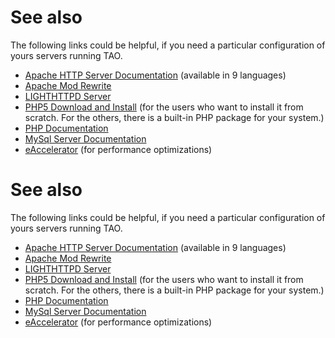 <!--
author:
    - 'Jérôme Bogaerts'
created_at: '2011-02-15 17:02:02'
updated_at: '2013-03-13 12:46:18'
tags:
    - 'Administrator Guide'
-->

See also
========

The following links could be helpful, if you need a particular configuration of yours servers running TAO.

-   [Apache HTTP Server Documentation](http://httpd.apache.org/docs/2.2/en/) (available in 9 languages)
-   [Apache Mod Rewrite](http://httpd.apache.org/docs/current/mod/mod_rewrite.html)
-   [LIGHTHTTPD Server](http://www.lighttpd.net/)
-   [PHP5 Download and Install](http://www.php.net/downloads.php#v5) (for the users who want to install it from scratch. For the others, there is a built-in PHP package for your system.)
-   [PHP Documentation](http://www.php.net/manual/en/index.php)
-   [MySql Server Documentation](http://dev.mysql.com/doc/)
-   [eAccelerator](http://eaccelerator.net/) (for performance optimizations)

See also
========

The following links could be helpful, if you need a particular configuration of yours servers running TAO.

-   [Apache HTTP Server Documentation](http://httpd.apache.org/docs/2.2/en/) (available in 9 languages)
-   [Apache Mod Rewrite](http://httpd.apache.org/docs/current/mod/mod_rewrite.html)
-   [LIGHTHTTPD Server](http://www.lighttpd.net/)
-   [PHP5 Download and Install](http://www.php.net/downloads.php#v5) (for the users who want to install it from scratch. For the others, there is a built-in PHP package for your system.)
-   [PHP Documentation](http://www.php.net/manual/en/index.php)
-   [MySql Server Documentation](http://dev.mysql.com/doc/)
-   [eAccelerator](http://eaccelerator.net/) (for performance optimizations)



